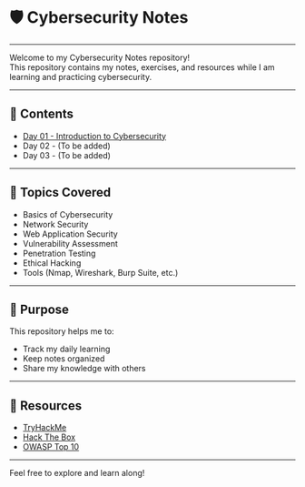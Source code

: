 # 🛡️ Cybersecurity Notes

---

Welcome to my Cybersecurity Notes repository!  
This repository contains my notes, exercises, and resources while I am learning and practicing cybersecurity.

---

## 📅 Contents

- [Day 01 - Introduction to Cybersecurity](./Day-01/README.md)
- Day 02 - (To be added)
- Day 03 - (To be added)

---

## 📖 Topics Covered

- Basics of Cybersecurity
- Network Security
- Web Application Security
- Vulnerability Assessment
- Penetration Testing
- Ethical Hacking
- Tools (Nmap, Wireshark, Burp Suite, etc.)

---

## 🚀 Purpose

This repository helps me to:
- Track my daily learning
- Keep notes organized
- Share my knowledge with others

---

## 🔗 Resources

- [TryHackMe](https://tryhackme.com/)
- [Hack The Box](https://www.hackthebox.com/)
- [OWASP Top 10](https://owasp.org/www-project-top-ten/)

---

Feel free to explore and learn along!

